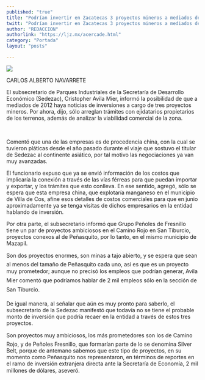 ```yaml
---
published: "true"
title: "Podrían invertir en Zacatecas 3 proyectos mineros a mediados de año: Avila Mier "
twitt: "Podrían invertir en Zacatecas 3 proyectos mineros a mediados de año: Avila Mier "
author: "REDACCION"
authorlink: "https://ljz.mx/acercade.html"
category: "Portada"
layout: "posts"

---
```

![](http://i.imgur.com/nfknnvam.jpg)


  CARLOS ALBERTO NAVARRETE



  El subsecretario de Parques Industriales de la Secretaría de Desarrollo Económico (Sedezac), Cristopher Avila Mier, informó la posibilidad de que a mediados de 2012 haya noticias de inversiones a cargo de tres proyectos mineros. Por ahora, dijo, sólo arreglan trámites con ejidatarios propietarios de los terrenos, además de analizar la viabilidad comercial de la zona.


 


  Comentó que una de las empresas es de procedencia china, con la cual se tuvieron pláticas desde el año pasado durante el viaje que sostuvo el titular de Sedezac al continente asiático, por tal motivo las negociaciones ya van muy avanzadas.



  El funcionario expuso que ya se envió información de los costos que implicaría la conexión a través de las vías férreas para que puedan importar y exportar, y los trámites que esto conlleva. En ese sentido, agregó, sólo se espera que esta empresa china, que explotaría manganeso en el municipio de Villa de Cos, afine esos detalles de costos comerciales para que en junio aproximadamente ya se tenga visitas de dichos empresarios en la entidad hablando de inversión.



  Por otra parte, el subsecretario informó que Grupo Peñoles de Fresnillo tiene un par de proyectos ambiciosos en el Camino Rojo en San Tiburcio, proyectos conexos al de Peñasquito, por lo tanto, en el mismo municipio de Mazapil.



  Son dos proyectos enormes, son minas a tajo abierto, y se espera que sean al menos del tamaño de Peñasquito cada uno, así es que es un proyecto muy prometedor; aunque no precisó los empleos que podrían generar, Avila Mier comentó que podríamos hablar de 2 mil empleos sólo en la sección de San Tiburcio.



  De igual manera, al señalar que aún es muy pronto para saberlo, el subsecretario de la Sedezac manifestó que todavía no se tiene el probable monto de inversión que podría recaer en la entidad a través de estos tres proyectos.



  Son proyectos muy ambiciosos, los más prometedores son los de Camino Rojo, y de Peñoles Fresnillo, que formarían parte de lo se denomina Silver Belt, porque de antemano sabemos que este tipo de proyectos, en su momento como Peñasquito nos representaron, en términos de reportes en el ramo de inversión extranjera directa ante la Secretaría de Economía, 2 mil millones de dólares, aseveró.


